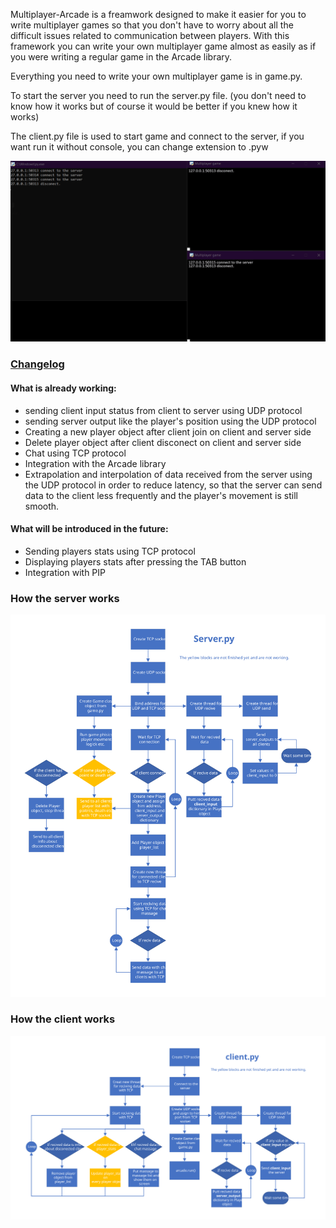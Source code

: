Multiplayer-Arcade is a freamwork designed to make it easier for you to write multiplayer games so that
you don't have to worry about all the difficult issues related to communication between players.
With this framework you can write your own multiplayer game almost as easily as if you were writing
a regular game in the Arcade library.

Everything you need to write your own multiplayer game is in game.py.

To start the server you need to run the server.py file.
(you don't need to know how it works but of course it would be better if you knew how it works)

The client.py file is used to start game and connect to the server, 
if you want run it without console, you can change extension to .pyw

![Multiplayer-Arcade](diagrams/m.gif)

### [Changelog](CHANGELOG.md)

#### What is already working:
- sending client input status from client to server using UDP protocol
- sending server output like the player's position using the UDP protocol
- Creating a new player object after client join on client and server side
- Delete player object after client disconect on client and server side
- Chat using TCP protocol
- Integration with the Arcade library
- Extrapolation and interpolation of data received from the server using the UDP protocol in order to reduce latency, so that the server can send data to the client less frequently and the player's movement is still smooth.

#### What will be introduced in the future:
- Sending players stats using TCP protocol
- Displaying players stats after pressing the TAB button
- Integration with PIP

### How the server works
![Server logic diagram](diagrams/server.svg)

### How the client works
![Client logic diagram](diagrams/client.svg)